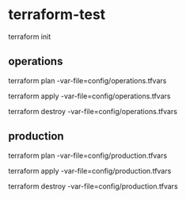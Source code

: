 # terraform-test

terraform init

## operations

terraform plan -var-file=config/operations.tfvars

terraform apply -var-file=config/operations.tfvars

terraform destroy -var-file=config/operations.tfvars


## production

terraform plan -var-file=config/production.tfvars

terraform apply -var-file=config/production.tfvars

terraform destroy -var-file=config/production.tfvars
